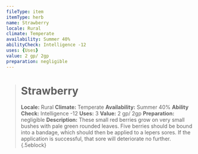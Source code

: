 ```yaml
---
fileType: item
itemType: herb
name: Strawberry
locale: Rural
climate: Temperate
availability: Summer 40%
abilityCheck: Intelligence -12
uses: {Uses}
value: 2 gp/ 2gp
preparation: negligible
---
```

>#  Strawberry
>
> **Locale:** Rural
> **Climate:** Temperate
> **Availability:** Summer 40%
> **Ability Check:** Intelligence -12
> **Uses:** 3
> **Value:** 2 gp/ 2gp
> **Preparation:** negligible
> **Description:** These small red berries grow on very small bushes with pale green rounded leaves. Five berries should be bound into a bandage, which should then be applied to a lepers sores. If the application is successful, that sore will deteriorate no further.
{.5eblock}

